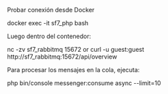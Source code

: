 Probar conexión desde Docker

docker exec -it sf7_php bash

Luego dentro del contenedor:

nc -zv sf7_rabbitmq 15672 or
curl -u guest:guest http://sf7_rabbitmq:15672/api/overview

Para procesar los mensajes en la cola, ejecuta:

php bin/console messenger:consume async --limit=10
